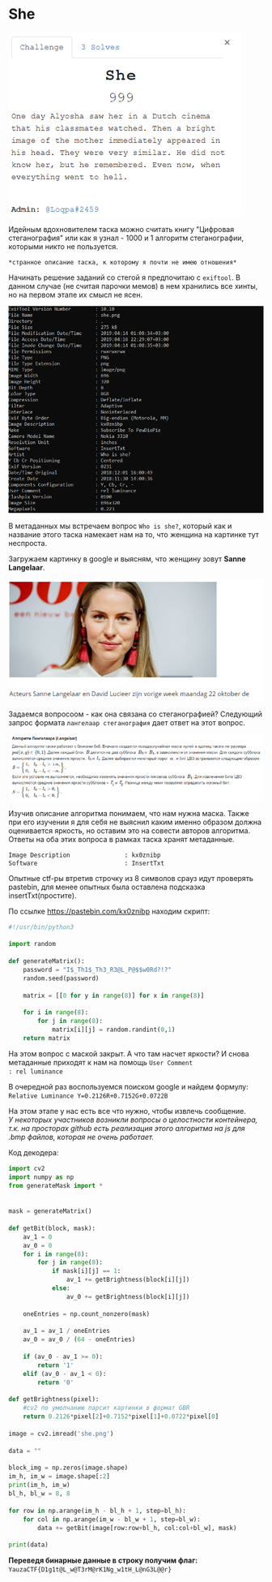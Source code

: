 # She
![task](./images/task.PNG)

Идейным вдохновителем таска можно считать книгу "Цифровая стеганография" или как я узнал - 1000 и 1 алгоритм стеганографии, которыми никто не пользуется.

	*странное описание таска, к которому я почти не имею отношения*
	
Начинать решение заданий со стегой я предпочитаю с `exiftool`. В данном случае (не считая парочки мемов) в нем хранились все хинты, но на первом этапе их смысл не ясен. 

![exif](./images/exiftool.png)

В метаданных мы встречаем вопрос `Who is she?`, который как и название этого таска намекает нам на то, что женщина на картинке тут неспроста.

Загружаем картинку в google и выясням, что женщину зовут **Sanne Langelaar**.

![google](./images/google.PNG)

Задаемся вопросоом - как она связана со стеганографией? Следующий запрос формата `лангелаар стеганография` дает ответ на этот вопрос.

![langelaar](./images/langelaar.PNG)

Изучив описание алгоритма понимаем, что нам нужна маска. Также при его изучении я для себя не выяснил каким именно образом должна оценивается яркость, но оставим это на совести авторов алгоритма. <br />
Ответы на оба этих вопроса в рамках таска хранят метаданные.

	Image Description               : kx0znibp
	Software                        : InsertTxt

Опытные ctf-ры втретив строчку из 8 символов срауз идут проверять pastebin, для менее опытных была оставлена подсказка insertTxt(простите).

По ссылке https://pastebin.com/kx0znibp находим скрипт:
```python
#!/usr/bin/python3

import random

def generateMatrix():    
    password = "I$_Th1$_Th3_R3@L_P@$$w0Rd?!?"
    random.seed(password)
    
    matrix = [[0 for y in range(8)] for x in range(8)]

    for i in range(8):
        for j in range(8):
            matrix[i][j] = random.randint(0,1)
    return matrix
```
На этом вопрос с маской закрыт. А что там насчет яркости? И снова метаданные приходят к нам на помощь
	`User Comment                    : rel luminance`

В очередной раз воспользуемcя поиском google и найдем формулу:
	`Relative Luminance Y=0.2126R+0.7152G+0.0722B`
	
На этом этапе у нас есть все что нужно, чтобы извлечь сообщение. <br />
*У некоторых участников возникли вопросы о целостности контейнера, т.к. на просторах github есть реализация этого алгоритма на js для .bmp файлов, которая не очень работает.*
 
Код декодера:
```python
import cv2
import numpy as np
from generateMask import *


mask = generateMatrix()

def getBit(block, mask):
    av_1 = 0
    av_0 = 0
    for i in range(8):
        for j in range(8):
            if mask[i][j] == 1:
                av_1 += getBrightness(block[i][j])
            else:
                av_0 += getBrightness(block[i][j])

    oneEntries = np.count_nonzero(mask)

    av_1 = av_1 / oneEntries
    av_0 = av_0 / (64 - oneEntries)

    if (av_0 - av_1 >= 0):
        return '1'
    elif (av_0 - av_1 < 0):
        return '0'

def getBrightness(pixel):
    #cv2 по умолчанию парсит картинки в формат GBR
    return 0.2126*pixel[2]+0.7152*pixel[1]+0.0722*pixel[0]

image = cv2.imread('she.png')

data = ""

block_img = np.zeros(image.shape)
im_h, im_w = image.shape[:2]
print(im_h, im_w)
bl_h, bl_w = 8, 8

for row in np.arange(im_h - bl_h + 1, step=bl_h):
    for col in np.arange(im_w - bl_w + 1, step=bl_w):
        data += getBit(image[row:row+bl_h, col:col+bl_w], mask)

print(data)       
```

**Переведя бинарные данные в строку получим флаг:** `YauzaCTF{D1g1t@L_w@T3rM@rK1Ng_w1tH_L@nG3L@@r}`        


